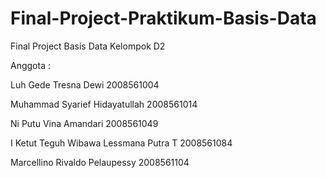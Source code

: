 # Final-Project-Praktikum-Basis-Data
Final Project Basis Data Kelompok D2

Anggota :

Luh Gede Tresna Dewi                      2008561004

Muhammad Syarief Hidayatullah             2008561014

Ni Putu Vina Amandari                     2008561049

I Ketut Teguh Wibawa Lessmana Putra T     2008561084

Marcellino Rivaldo Pelaupessy             2008561104
